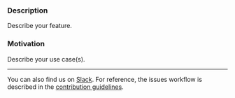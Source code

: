 ### Description

Describe your feature.

### Motivation

Describe your use case(s).

---

You can also find us on [Slack](https://join.slack.com/t/quantify-hq/shared_invite/zt-1nd78r4e9-rbWdna53cW4DO_YbtMhVuA).
For reference, the issues workflow is described in the [contribution guidelines](https://quantify-quantify-core.readthedocs-hosted.com/en/main/contributing.html#issues-workflow).
